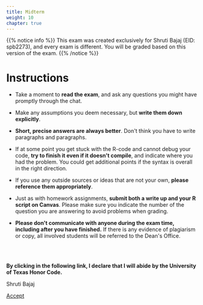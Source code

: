```yaml
---
title: Midterm
weight: 10
chapter: true
---
```


{{% notice info %}}
This exam was created exclusively for Shruti Bajaj (EID: spb2273), and every exam is different. You will be graded based on this version of the exam.
{{% /notice %}}


# Instructions

- Take a moment to **read the exam**, and ask any questions you might have promptly through the chat.

- Make any assumptions you deem necessary, but **write them down explicitly**.

- **Short, precise answers are always better**. Don't think you have to write paragraphs and paragraphs.

- If at some point you get stuck with the R-code and cannot debug your code, **try to finish it even if it doesn't compile**, and indicate where you had the problem. You could get additional points if the syntax is overall in the right direction.

- If you use any outside sources or ideas that are not your own, **please reference them appropriately**. 

- Just as with homework assignments, **submit both a write up and your R script on Canvas**. Please make sure you indicate the number of the question you are answering to avoid problems when grading.

- **Please don't communicate with anyone during the exam time, including after you have finished.** If there is any evidence of plagiarism or copy, all involved students will be referred to the Dean's Office.

<br>
<br>

**By clicking in the following link, I declare that I will abide by the University of Texas Honor Code.**


Shruti Bajaj

<a onclick="ga('send', 'event', 'External-Link','click','spb2273_midterm','0','Link');" href="https://sta235.netlify.app/exams/midterm/spb2273/spb2273_midterm.html" target="_blank" class="btn btn-default"> Accept <i class="fas fa-check-square"></i></a> 